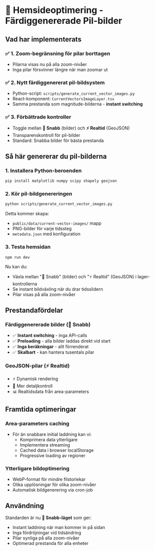 # 🚀 Hemsideoptimering - Färdiggenererade Pil-bilder

## Vad har implementerats

### ✅ 1. Zoom-begränsning för pilar borttagen
- Pilarna visas nu på alla zoom-nivåer
- Inga pilar försvinner längre när man zoomar ut

### ✅ 2. Nytt färdiggenererat pil-bildsystem 
- Python-script: `scripts/generate_current_vector_images.py`
- React-komponent: `CurrentVectorsImageLayer.tsx`
- Samma prestanda som magnitude-bilderna - **instant switching**

### ✅ 3. Förbättrade kontroller
- Toggle mellan **🏹 Snabb** (bilder) och **⚡ Realtid** (GeoJSON)
- Transparenskontroll för pil-bilder
- Standard: Snabba bilder för bästa prestanda

## Så här genererar du pil-bilderna

### 1. Installera Python-beroenden
```bash
pip install matplotlib numpy scipy shapely geojson
```

### 2. Kör pil-bildgenereringen
```bash
python scripts/generate_current_vector_images.py
```

Detta kommer skapa:
- `public/data/current-vector-images/` mapp
- PNG-bilder för varje tidssteg 
- `metadata.json` med konfiguration

### 3. Testa hemsidan
```bash
npm run dev
```

Nu kan du:
- Växla mellan "🏹 Snabb" (bilder) och "⚡ Realtid" (GeoJSON) i lager-kontrollerna
- Se instant bildväxling när du drar tidsslidern
- Pilar visas på alla zoom-nivåer

## Prestandafördelar

### Färdiggenererade bilder (🏹 Snabb)
- ✅ **Instant switching** - inga API-calls
- ✅ **Preloading** - alla bilder laddas direkt vid start
- ✅ **Inga beräkningar** - allt förrenderat
- ✅ **Skalbart** - kan hantera tusentals pilar

### GeoJSON-pilar (⚡ Realtid)  
- ⚡ Dynamisk rendering
- 🎯 Mer detaljkontroll
- 📊 Realtidsdata från area-parameters

## Framtida optimeringar

### Area-parameters caching
- För än snabbare initial laddning kan vi:
  - Komprimera data ytterligare
  - Implementera streaming
  - Cached data i browser localStorage
  - Progressive loading av regioner

### Ytterligare bildoptimering
- WebP-format för mindre filstorlekar  
- Olika upplösningar för olika zoom-nivåer
- Automatisk bildgenerering via cron-job

## Användning

Standarden är nu **🏹 Snabb-läget** som ger:
- Instant laddning när man kommer in på sidan
- Inga fördröjningar vid tidsändring  
- Pilar synliga på alla zoom-nivåer
- Optimerad prestanda för alla enheter 